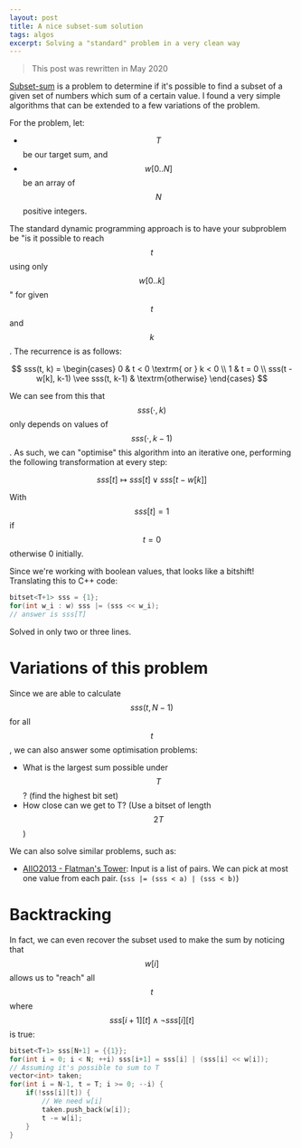 ```yaml
---
layout: post
title: A nice subset-sum solution
tags: algos
excerpt: Solving a "standard" problem in a very clean way
---
```


> This post was rewritten in May 2020

[Subset-sum][subsetsum] is a problem to determine if it's possible to find a subset of a given set of numbers which sum of a certain value. I found a very simple algorithms that can be extended to a few variations of the problem.

[subsetsum]: https://en.wikipedia.org/wiki/Subset_sum_problem

<!--more-->

For the problem, let:

- $$T$$ be our target sum, and
- $$w[0..N]$$ be an array of $$N$$ positive integers.

The standard dynamic programming approach is to have your subproblem be "is it possible to reach $$t$$ using only $$w[0..k]$$" for given $$t$$ and $$k$$. The recurrence is as follows:

$$
sss(t, k) = \begin{cases}
	0 & t < 0 \textrm{ or } k < 0 \\
	1 & t = 0 \\
	sss(t - w[k], k-1) \vee sss(t, k-1) & \textrm{otherwise}
\end{cases}
$$

We can see from this that $$sss(\cdot, k)$$ only depends on values of $$sss(\cdot, k-1)$$. As such, we can "optimise" this algorithm into an iterative one, performing the following transformation at every step:

$$
sss[t] \mapsto sss[t] \vee sss[t - w[k]]
$$

With $$sss[t] = 1$$ if $$t = 0$$ otherwise 0 initially.

Since we're working with boolean values, that looks like a bitshift! Translating this to C++ code:

```cpp
bitset<T+1> sss = {1};
for(int w_i : w) sss |= (sss << w_i);
// answer is sss[T]
```

Solved in only two or three lines.

# Variations of this problem

Since we are able to calculate $$sss(t, N-1)$$ for all $$t$$, we can also answer some optimisation problems:

- What is the largest sum possible under $$T$$? (find the highest bit set)
- How close can we get to T? (Use a bitset of length $$2T$$)

We can also solve similar problems, such as:

- [AIIO2013 - Flatman's Tower][fmt]: Input is a list of pairs. We can pick at most one value from each pair. (`sss |= (sss < a) | (sss < b)`)

[fmt]: https://orac.amt.edu.au/cgi-bin/train/problem.pl?set=aiio13&problemid=649

# Backtracking

In fact, we can even recover the subset used to make the sum by noticing that $$w[i]$$ allows us to "reach" all $$t$$ where $$sss[i+1][t] \wedge \neg sss[i][t]$$ is true:

```cpp
bitset<T+1> sss[N+1] = {{1}};
for(int i = 0; i < N; ++i) sss[i+1] = sss[i] | (sss[i] << w[i]);
// Assuming it's possible to sum to T
vector<int> taken;
for(int i = N-1, t = T; i >= 0; --i) {
	if(!sss[i][t]) {
		// We need w[i]
		taken.push_back(w[i]);
		t -= w[i];
	}
}
```
